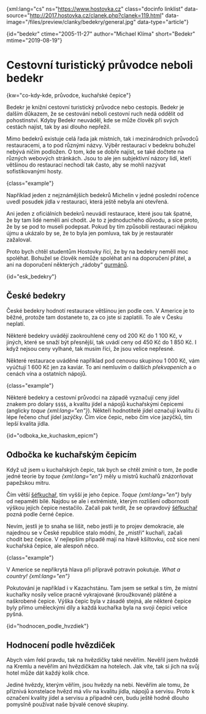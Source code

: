 
{xml:lang="cs" ns="https://www.hostovka.cz" class="docinfo linklist" data-source="http://2017.hostovka.cz/clanek.php?clanek=119.html" data-image="/files/preview/clanky/bedekry/general.jpg" data-type="article"}

{id="bedekr" ctime="2005-11-27" author="Michael Klíma" short="Bedekr" mtime="2019-08-19"}

# Cestovní turistický průvodce neboli bedekr

<!-- generated attribute kw by user_udpatekw.sh on 2019-08-25, do not edit -->

{kw="co-kdy-kde, průvodce, kuchařské čepice"}

Bedekr je knižní cestovní turistický průvodce nebo cestopis. Bedekr je dalším důkazem, že se cestování neboli cestovní ruch nedá oddělit od pohostinství. Kdyby Bedekr neuváděl, kde se může člověk při svých cestách najíst, tak by asi dlouho nepřežil.

Mimo bedekrů existuje celá řada jak místních, tak i mezinárodních průvodců restauracemi, a to pod různými názvy. Výběr restaurací v bedekru bohužel nebývá ničím podložen. O tom, kde se dobře najíst, se také dočtete na různých webových stránkách. Jsou to ale jen subjektivní názory lidí, kteří většinou do restaurací nechodí tak často, aby se mohli nazývat sofistikovanými hosty.

{class="example"}

Například jeden z nejznámějších bedekrů Michelin v jedné poslední ročence uvedl posudek jídla v restauraci, která ještě nebyla ani otevřená.

Ani jeden z oficiálních bedekrů neuvádí restaurace, které jsou tak špatné, že by tam lidé neměli ani chodit. Je to z jednoduchého důvodu, a sice proto, že by se pod to museli podepsat. Pokud by tím způsobili restauraci nějakou újmu a ukázalo by se, že to byla jen pomluva, tak by je restauratér zažaloval.

Proto bych chtěl studentům Hostovky říci, že by na bedekry neměli moc spoléhat. Bohužel se člověk nemůže spoléhat ani na doporučení přátel, a ani na doporučení některých „rádoby“ [gurmánů][1].

{id="esk_bedekry"}

## České bedekry

České bedekry hodnotí restaurace většinou jen podle cen. V Americe je to běžné, protože tam dostanete to, za co jste si zaplatili. To ale v Česku neplatí.

Některé bedekry uvádějí zaokrouhlené ceny od 200 Kč do 1 100 Kč, v jiných, které se snaží být přesnější, tak uvádí ceny od 450 Kč do 1 850 Kč. I když nejsou ceny vylhané, tak musím říci, že jsou velice nepřesné.

Některé restaurace uváděné například pod cenovou skupinou 1 000 Kč, vám vyúčtují 1 600 Kč jen za kaviár. To ani nemluvím o dalších _překvapeních_ a o cenách vína a ostatních nápojů.

{class="example"}

Některé bedekry a cestovní průvodci na západě vyznačují ceny jídel znakem pro dolary `$$$$`, a kvalitu jídel a nápojů kuchařskými čepicemi (anglicky _toque {xml:lang="en"}_). Někteří hodnotitelé jídel označují kvalitu či lépe řečeno chuť jídel jazýčky. Čím více čepic, nebo čím více jazýčků, tím lepší kvalita jídla.

{id="odboka\_ke\_kuchaskm_epicm"}

## Odbočka ke kuchařským čepicím

Když už jsem u kuchařských čepic, tak bych se chtěl zmínit o tom, že podle jedné teorie by _toque {xml:lang="en"}_ měly u mistrů kuchařů znázorňovat papežskou mitru.

Čím větší [šéfkuchař][2], tím vyšší je jeho čepice. _Toque {xml:lang="en"}_ byly od nepaměti bílé. Najdou se ale i extrémisté, kterým rozlišení odbornosti výškou jejich čepice nestačilo. Začali pak tvrdit, že se opravdový [šéfkuchař][2] pozná podle černé čepice.

Nevím, jestli je to snaha se lišit, nebo jestli je to projev demokracie, ale najednou se v České republice stalo módní, že „mistři“ kuchaři, začali chodit bez čepice. V nejlepším případě mají na hlavě kšiltovku, což sice není kuchařská čepice, ale alespoň něco.

{class="example"}

V Americe se nepřikrytá hlava při přípravě potravin pokutuje. _What a country! {xml:lang="en"}_

Pokutování je například i v Kazachstánu. Tam jsem se setkal s tím, že místní kuchařky nosily velice pracně vykrajované (kroužkované) plátěné a naškrobené čepice. Výška čepic byla v zásadě stejná, ale některé čepice byly přímo uměleckými díly a každá kuchařka byla na svoji čepici velice pyšná.

{id="hodnocen\_podle\_hvzdiek"}

## Hodnocení podle hvězdiček

Abych vám řekl pravdu, tak na hvězdičky také nevěřím. Nevěřil jsem hvězdě na Kremlu a nevěřím ani hvězdičkám na hotelech. Jak víte, tak si jich na svůj hotel může dát každý kolik chce.

Jediné hvězdy, kterým věřím, jsou hvězdy na nebi. Nevěřím ale tomu, že příznivá konstelace hvězd má vliv na kvalitu jídla, nápojů a servisu. Proto k označení kvality jídel a servisu a případně cen, budu ještě hodně dlouho pomyslně používat naše bývalé cenové skupiny.

 [1]: /gastronomove#gurman
 [2]: /kucharske_tituly#sefkuchar

